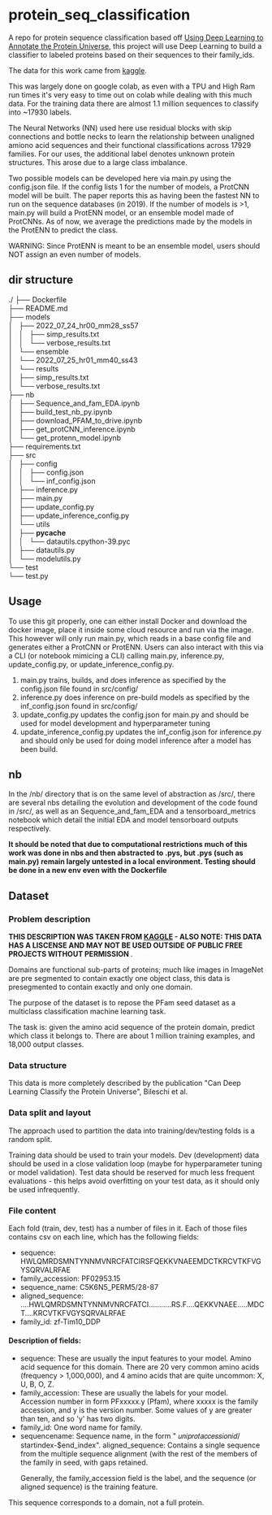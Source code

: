 # protein_seq_classification

A repo for protein sequence classification based off [Using Deep Learning to Annotate the Protein Universe]("https://www.nature.com/articles/s41587-021-01179-w"), this project will use Deep Learning to build a classifier to labeled proteins based on their sequences to their family_ids. 

The data for this work came from [kaggle]("https://www.kaggle.com/datasets/googleai/pfam-seed-random-split"). 

This was largely done on google colab, as even with a TPU and High Ram run times it's very easy to time out on colab while dealing with this much data. For the training data there are almost 1.1 million sequences to classify into ~17930 labels. 

The Neural Networks (NN) used here use residual blocks with skip connections and bottle necks to learn the relationship between unaligned amiono acid sequences and their functional classifications across 17929 families. For our uses, the additional label denotes unknown protein structures. This arose due to a large class imbalance. 

Two possible models can be developed here via main.py using the config.json file. If the config lists 1 for the number of models, a ProtCNN model will be built. The paper reports this as having been the fastest NN to run on the sequence databases (in 2019). If the number of models is >1, main.py will build a ProtENN model, or an ensemble model made of ProtCNNs. As of now, we average the predictions made by the models in the ProtENN to predict the class. 

WARNING: Since ProtENN is meant to be an ensemble model, users should NOT assign an even number of models. 

## dir structure
./
├── Dockerfile <br>
├── README.md <br>
├── models <br>
│   ├── 2022_07_24_hr00_mm28_ss57 <br>
│   │   ├── simp_results.txt <br>
│   │   └── verbose_results.txt <br>
│   └── ensemble <br>
│       └── 2022_07_25_hr01_mm40_ss43 <br>
│           └── results <br>
│               ├── simp_results.txt <br>
│               └── verbose_results.txt <br>
├── nb <br>
│   ├── Sequence_and_fam_EDA.ipynb <br>
│   ├── build_test_nb_py.ipynb <br>
│   ├── download_PFAM_to_drive.ipynb <br>
│   ├── get_protCNN_inference.ipynb <br>
│   └── get_protenn_model.ipynb <br>
├── requirements.txt <br>
├── src <br>
│   ├── config <br>
│   │   ├── config.json <br>
│   │   └── inf_config.json <br>
│   ├── inference.py <br>
│   ├── main.py <br>
│   ├── update_config.py <br>
│   ├── update_inference_config.py <br>
│   └── utils <br>
│       ├── __pycache__ <br>
│       │   └── datautils.cpython-39.pyc <br>
│       ├── datautils.py <br>
│       └── modelutils.py <br>
└── test <br>
    └── test.py <br>
    
## Usage

To use this git properly, one can either install Docker and download the docker image, place it inside some cloud resource and run via the image. This however will only run main.py, which reads in a base config file and generates either a ProtCNN or ProtENN. Users can also interact with this via a CLI (or notebook mimicing a CLI) calling main.py, inference.py, update_config.py, or update_inference_config.py. 

1. main.py trains, builds, and does inference as specified by the config.json file found in src/config/
2. inference.py does inference on pre-build models as specified by the inf_config.json found in src/config/
3. update_config.py updates the config.json for main.py and should be used for model development and hyperparameter tuning
4. update_inference_config.py updates the inf_config.json for inference.py and should only be used for doing model inference after a model has been build.

## nb
In the /nb/ directory that is on the same level of abstraction as /src/, there are several nbs detailing the evolution and development of the code found in /src/, as well as an Sequence_and_fam_EDA and a tensorboard_metrics notebook which detail the initial EDA and model tensorboard outputs respectively. 

<b>It should be noted that due to computational restrictions much of this work was done in nbs and then abstracted to .pys, but .pys (such as main.py) remain largely untested in a local environment. Testing should be done in a new env even with the Dockerfile </b>


##  Dataset
### Problem description
<b> THIS DESCRIPTION WAS TAKEN FROM [KAGGLE]('https://www.kaggle.com/datasets/googleai/pfam-seed-random-split') - ALSO NOTE: THIS DATA HAS A LISCENSE AND MAY NOT BE USED OUTSIDE OF PUBLIC FREE PROJECTS WITHOUT PERMISSION </b>.

Domains are functional sub-parts of proteins; much like images in ImageNet are pre segmented to contain exactly one object class, this data is presegmented to contain exactly and only one domain.

The purpose of the dataset is to repose the PFam seed dataset as a multiclass classification machine learning task.

The task is: given the amino acid sequence of the protein domain, predict which class it belongs to. There are about 1 million training examples, and 18,000 output classes.

### Data structure
This data is more completely described by the publication "Can Deep Learning Classify the Protein Universe", Bileschi et al.

### Data split and layout
The approach used to partition the data into training/dev/testing folds is a random split.

Training data should be used to train your models. Dev (development) data should be used in a close validation loop (maybe for hyperparameter tuning or model validation). Test data should be reserved for much less frequent evaluations - this helps avoid overfitting on your test data, as it should only be used infrequently.

### File content
Each fold (train, dev, test) has a number of files in it. Each of those files contains csv on each line, which has the following fields:

- sequence: HWLQMRDSMNTYNNMVNRCFATCIRSFQEKKVNAEEMDCTKRCVTKFVGYSQRVALRFAE
- family_accession: PF02953.15
- sequence_name: C5K6N5_PERM5/28-87
- aligned_sequence: ....HWLQMRDSMNTYNNMVNRCFATCI...........RS.F....QEKKVNAEE.....MDCT....KRCVTKFVGYSQRVALRFAE
- family_id: zf-Tim10_DDP

#### Description of fields:
- sequence: These are usually the input features to your model. Amino acid sequence for this domain.
There are 20 very common amino acids (frequency > 1,000,000), and 4 amino acids that are quite uncommon: X, U, B, O, Z.
- family_accession: These are usually the labels for your model. Accession number in form PFxxxxx.y (Pfam), where xxxxx is the family accession, and y is the version number. Some values of y are greater than ten, and so 'y' has two digits.
- family_id: One word name for family.
- sequencename: Sequence name, in the form " 𝑢𝑛𝑖𝑝𝑟𝑜𝑡𝑎𝑐𝑐𝑒𝑠𝑠𝑖𝑜𝑛𝑖𝑑/ startindex-$end_index". aligned_sequence: Contains a single sequence from the multiple sequence alignment (with the rest of the members of the family in seed, with gaps retained. <p> 
Generally, the family_accession field is the label, and the sequence (or aligned sequence) is the training feature.

This sequence corresponds to a domain, not a full protein.

